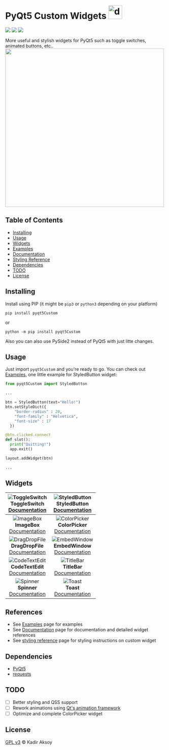 # PyQt5 Custom Widgets <img src="https://seeklogo.com/images/Q/qt-logo-1631E0218A-seeklogo.com.png" alt="drawing" width="43"/>
<p>
  <img src="https://img.shields.io/badge/python-3.6%2B-green">
  <img src="https://img.shields.io/badge/license-GPL%203.0-blue.svg">
  <img src="https://img.shields.io/badge/version-1.0.0-orange">
</p>
More useful and stylish widgets for PyQt5 such as toggle switches, animated buttons, etc..
<br>
<img src="https://github.com/kadir014/pyqt5-custom-widgets/blob/main/examples/data/showcase.gif" width="500">

## Table of Contents
- [Installing](#Installing)
- [Usage](#Usage)
- [Widgets](#Widgets)
- [Examples](#References)
- [Documentation](#References)
- [Styling Reference](#References)
- [Dependencies](#Dependencies)
- [TODO](#Todo)
- [License](#License)

## Installing
Install using PIP (it might be `pip3` or `python3` depending on your platform)
```
pip install pyqt5Custom
```
or
```
python -m pip install pyqt5Custom
```
Also you can also use PySide2 instead of PyQt5 with just litte changes.

## Usage
Just import `pyqt5Custom` and you're ready to go. You can check out [Examples](https://github.com/kadir014/pyqt5-custom-widgets/blob/main/examples/), one little example for StyledButton widget:
```py
from pyqt5Custom import StyledButton

...

btn = StyledButton(text="Hello!")
btn.setStyleDict({
    "border-radius" : 20,
    "font-family" : "Helvetica",
    "font-size" : 17
  })

@btn.clicked.connect
def slot():
  print("Quitting!")
  app.exit()

layout.addWidget(btn)

...
```

## Widgets
| ![ToggleSwitch](https://github.com/kadir014/pyqt5-custom-widgets/blob/main/examples/data/toggleswitch.gif) <br> ToggleSwitch <br> [Documentation](documentation.md) | ![StyledButton](https://github.com/kadir014/pyqt5-custom-widgets/blob/main/examples/data/styledbutton.gif) <br> StyledButton <br> [Documentation](documentation.md) |
| :---: | :---: |
| ![ImageBox](https://github.com/kadir014/pyqt5-custom-widgets/blob/main/examples/data/imagebox.png) <br> **ImageBox** <br> [Documentation](documentation.md) | ![ColorPicker](https://github.com/kadir014/pyqt5-custom-widgets/blob/main/examples/data/colorpicker.png) <br> **ColorPicker** <br> [Documentation](documentation.md) |
| ![DragDropFile](https://github.com/kadir014/pyqt5-custom-widgets/blob/main/examples/data/dropfileshowcase.gif) <br> **DragDropFile** <br> [Documentation](documentation.md) | ![EmbedWindow](https://github.com/kadir014/pyqt5-custom-widgets/blob/main/examples/data/embedwindowshowcase.gif) <br> **EmbedWindow** <br> [Documentation](documentation.md) |
| ![CodeTextEdit](https://github.com/kadir014/pyqt5-custom-widgets/blob/main/examples/data/codetextshowcase.gif) <br> **CodeTextEdit** <br> [Documentation](documentation.md) | ![TitleBar](https://github.com/kadir014/pyqt5-custom-widgets/blob/main/examples/data/titlebarshowcase.gif) <br> **TitleBar** <br> [Documentation](documentation.md) |
| ![Spinner](https://github.com/kadir014/pyqt5-custom-widgets/blob/main/examples/data/spinnershowcase.gif) <br> **Spinner** <br> [Documentation](documentation.md) | ![Toast](https://github.com/kadir014/pyqt5-custom-widgets/blob/main/examples/data/toastshowcase.gif) <br> **Toast** <br> [Documentation](documentation.md) |

## References
- See [Examples](https://github.com/kadir014/pyqt5-custom-widgets/blob/main/examples/) page for examples
- See [Documentation](documentation.md) page for documentation and detailed widget references
- See [styling reference](stylingref.md) page for styling instructions on custom widget

## Dependencies
 - [PyQt5](https://pypi.org/project/PyQt5/)
 - [requests](https://pypi.org/project/requests/)

## TODO
  - [ ] Better styling and QSS support
  - [ ] Rework animations using [Qt's animation framework](https://doc.qt.io/qtforpython/overviews/animation-overview.html)
  - [ ] Optimize and complete ColorPicker widget

## License
[GPL v3](LICENSE) © Kadir Aksoy
